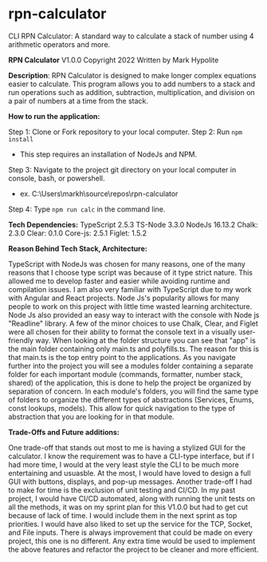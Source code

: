 # rpn-calculator
CLI RPN Calculator:  A standard way to calculate a stack of number using 4 arithmetic operators and more.

**RPN Calculator**
V1.0.0 Copyright 2022 
Written by Mark Hypolite

**Description**:
RPN Calculator is designed to make longer complex equations easier to calculate.
This program allows you to add numbers to a stack and run operations such as addition, subtraction, multiplication, and division 
on a pair of numbers at a time from the stack.

**How to run the application:** 

Step 1: Clone or Fork repository to your local computer.
Step 2: Run `npm install`
- This step requires an installation of NodeJs and NPM.

Step 3: Navigate to the project git directory on your local computer in console, bash, or powershell.
- ex. C:\Users\markh\source\repos\rpn-calculator

Step 4: Type `npm run calc` in the command line. 

**Tech Dependencies:**
TypeScript 2.5.3
TS-Node 3.3.0
NodeJs 16.13.2
Chalk: 2.3.0
Clear: 0.1.0
Core-js: 2.5.1
Figlet: 1.5.2

**Reason Behind Tech Stack, Architecture:** 

TypeScript with NodeJs was chosen for many reasons, one of the many reasons that I choose type script was because of it type strict nature.  This allowed me to develop faster and easier while avoiding runtime and compilation issues. I am also very familiar with TypeScript due to my work with Angular and React projects. Node Js's popularity allows for many people to work on this project with little time wasted learning architecture. Node Js also provided an easy way to interact with the console with Node js "Readline" library. A few of the minor choices to use Chalk, Clear, and Figlet were all chosen for their ability to format the console text in a visually user-friendly way. When looking at the folder structure you can see that "app" is the main folder containing only main.ts and polyfills.ts. The reason for this is that main.ts is the top entry point to the applications.  As you navigate further into the project you will see a modules folder containing a separate folder for each important module (commands, formatter, number stack, shared) of the application, this is done to help the project be organized by separation of concern. In each module's folders, you will find the same type of folders to organize the different types of abstractions (Services, Enums, const lookups, models). This allow for quick navigation to the type of abstraction that you are looking for in that module.

**Trade-Offs and Future additions:**

One trade-off that stands out most to me is having a stylized GUI for the calculator. I know the requirement was to have a CLI-type interface, but if I had more time, I would at the very least style the CLI to be much more entertaining and usuasble. At the most, I would have loved to design a full GUI with buttons, displays, and pop-up messages. Another trade-off I had to make for time is the exclusion of unit testing and CI/CD. In my past project, I would have CI/CD automated, along with running the unit tests on all the methods, it was on my sprint plan for this V1.0.0 but had to get cut because of lack of time. I would include them in the next sprint as top priorities. I would have also liked to set up the service for the TCP, Socket, and File inputs. There is always improvement that could be made on every project, this one is no different. Any extra time would be used to implement the above features and refactor the project to be cleaner and more efficient. 
